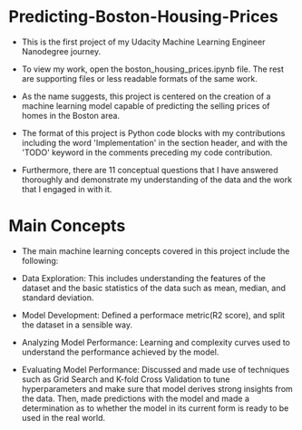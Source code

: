 # Predicting-Boston-Housing-Prices

- This is the first project of my Udacity Machine Learning Engineer Nanodegree journey.

- To view my work, open the boston_housing_prices.ipynb file. The rest are supporting files or less readable formats of the same work.

- As the name suggests, this project is centered on the creation of a machine learning model capable of predicting the selling prices of homes in the Boston area.

- The format of this project is Python code blocks with my contributions including the word 'Implementation' in the section header, and with the 'TODO' keyword in the comments preceding my code contribution. 

- Furthermore, there are 11 conceptual questions that I have answered thoroughly and demonstrate my understanding of the data and the work that I engaged in with it.

# Main Concepts
- The main machine learning concepts covered in this project include the following:

- Data Exploration: This includes understanding the features of the dataset and the basic statistics of the data such as mean, median, and standard deviation.
- Model Development: Defined a performace metric(R2 score), and split the dataset in a sensible way.
- Analyzing Model Performance: Learning and complexity curves used to understand the performance achieved by the model. 
- Evaluating Model Performance: Discussed and made use of techniques such as Grid Search and K-fold Cross Validation to tune hyperparameters and make sure that model derives strong insights from the data. Then, made predictions with the model and made a determination as to whether the model in its current form is ready to be used in the real world.
